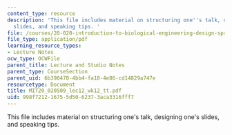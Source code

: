 ```yaml
---
content_type: resource
description: 'This file includes material on structuring one''s talk, designing one''s
  slides, and speaking tips. '
file: /courses/20-020-introduction-to-biological-engineering-design-spring-2009/998f721216755d5062373aca3316fff7_MIT20_020S09_lec12_wk12_tt.pdf
file_type: application/pdf
learning_resource_types:
- Lecture Notes
ocw_type: OCWFile
parent_title: Lecture and Studio Notes
parent_type: CourseSection
parent_uid: 6b390478-4bb4-fa18-4e86-cd14829a747e
resourcetype: Document
title: MIT20_020S09_lec12_wk12_tt.pdf
uid: 998f7212-1675-5d50-6237-3aca3316fff7
---
```

This file includes material on structuring one's talk, designing one's slides, and speaking tips. 

